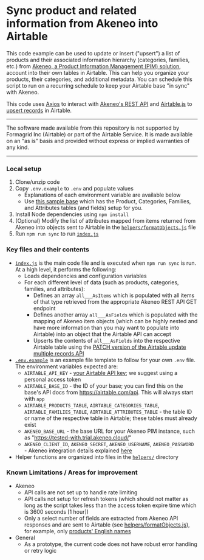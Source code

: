# Sync product and related information from Akeneo into Airtable

This code example can be used to update or insert ("upsert") a list of products and their associated information hierarchy (categories, families, etc.) from [Akeneo, a Product Information Management (PIM) solution](https://www.akeneo.com/what-is-a-pim/), account into their own tables in Airtable. This can help you organize your products, their categories, and additional metadata. You can schedule this script to run on a recurring schedule to keep your Airtable base "in sync" with Akeneo.

This code uses [Axios](https://github.com/axios/axios) to interact with [Akeneo's REST API](https://api.akeneo.com/documentation/introduction.html) and [Airtable.js](https://github.com/airtable/airtable.js) to [upsert records](https://airtable.com/developers/web/api/update-multiple-records) in Airtable. 

---

The software made available from this repository is not supported by Formagrid Inc (Airtable) or part of the Airtable Service. It is made available on an "as is" basis and provided without express or implied warranties of any kind.

---

### Local setup
1. Clone/unzip code
2. Copy `.env.example` to `.env` and populate values
    - Explanations of each environment variable are available below
    - Use [this sample base](https://airtable.com/shrOVu5Pjb8SosHK0) which has the Product, Categories, Families, and Attributes tables (and fields) setup for you.
3. Install Node dependencies using `npm install`
4. (Optional) Modify the list of attributes mapped from items returned from Akeneo into objects sent to Airtable in the [`helpers/formatObjects.js`](./helpers/formatObjects.js) file
5. Run `npm run sync` to run [`index.js`](./index.js)

### Key files and their contents
- [`index.js`](index.js) is the main code file and is executed when `npm run sync` is run. At a high level, it performs the following:
  - Loads dependencies and configuration variables
  - For each different level of data (such as products, categories, families, and attributes):
    - Defines an array `all___AsItems` which is populated with all items of that type retrieved from the appropriate Akeneo REST API GET endpoint
    - Defines another array `all___AsFields` which is populated with the mapping of Akeneo item objects (which can be highly nested and have more information than you may want to populate into Airtable) into an object that the Airtable API can accept
    - Upserts the contents of `all___AsFields` into the respective Airtable table using the [PATCH version of the Airtable update multiple records API](https://airtable.com/developers/web/api/update-multiple-records)
- [`.env.example`](.env.example) is an example file template to follow for your own `.env` file. The environment variables expected are:
  - `AIRTABLE_API_KEY` - [your Airtable API key](https://support.airtable.com/hc/en-us/articles/219046777-How-do-I-get-my-API-key-); we suggest using a personal access token
  - `AIRTABLE_BASE_ID` - the ID of your base; you can find this on the base's API docs from https://airtable.com/api. This will always start with `app`
  - `AIRTABLE_PRODUCTS_TABLE`, `AIRTABLE_CATEGORIES_TABLE`, `AIRTABLE_FAMILIES_TABLE`, `AIRTABLE_ATTRIBUTES_TABLE`  - the table ID or name of the respective table in Airtable; these tables must already exist
  - `AKENEO_BASE_URL` - the base URL for your Akeneo PIM instance, such as "https://tested-with.trial.akeneo.cloud/"
  - `AKENEO_CLIENT_ID`, `AKENEO_SECRET`, `AKENEO_USERNAME`, `AKENEO_PASSWORD` - Akeneo integration details explained [here](https://api.akeneo.com/documentation/authentication.html)
- Helper functions are organized into files in the [`helpers/`](./helpers/) directory

### Known Limitations / Areas for improvement
- Akeneo
  - API calls are not set up to handle rate limiting
  - API calls not setup for refresh tokens (which should not matter as long as the script takes less than the access token expire time which is 3600 seconds [1 hour])
  - Only a select number of fields are extracted from Akeneo API responses and are sent to Airtable (see [helpers/formatObjects.js](./helpers/formatObjects.js)), for example, only [products' English names](./helpers/formatObjects.js#L9)
- General
  - As a prototype, the current code does not have robust error handling or retry logic